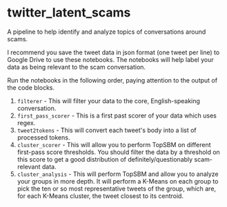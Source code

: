 # twitter_latent_scams

A pipeline to help identify and analyze topics of conversations around scams.

I recommend you save the tweet data in json format (one tweet per line) to Google Drive to use these notebooks. The notebooks will help label your data as being relevant to the scam conversation.

Run the notebooks in the following order, paying attention to the output of the code blocks.
1. `filterer` - This will filter your data to the core, English-speaking conversation.
2. `first_pass_scorer` - This is a first past scorer of your data which uses regex.
3. `tweet2tokens` - This will convert each tweet's body into a list of processed tokens.
4. `cluster_scorer` - This will allow you to perform TopSBM on different first-pass score thresholds. You should filter the data by a threshold on this score to get a good distribution of definitely/questionably scam-relevant data.
5. `cluster_analysis` - This will perform TopSBM and allow you to analyze your groups in more depth. It will perform a K-Means on each group to pick the ten or so most representative tweets of the group, which are, for each K-Means cluster, the tweet closest to its centroid.
